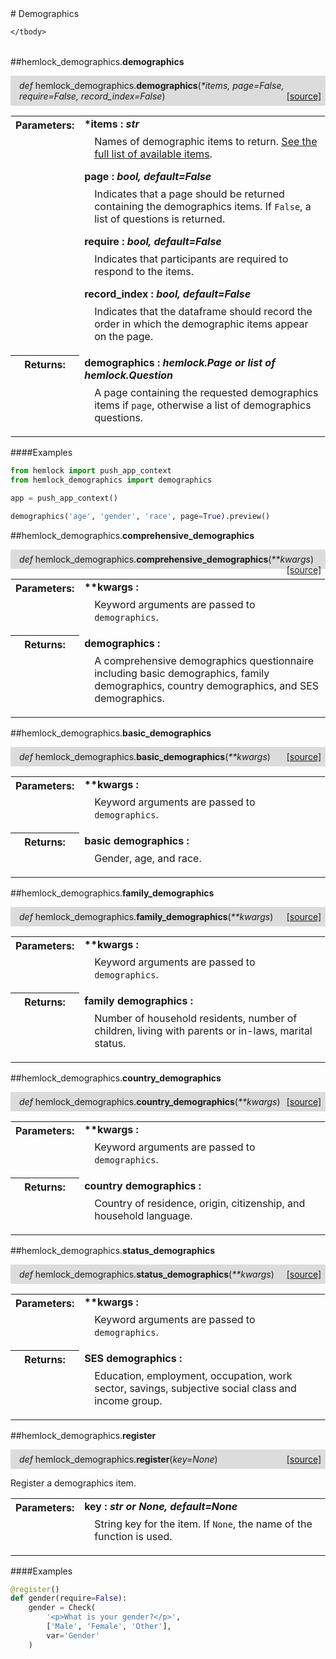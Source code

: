 <script src="https://cdn.mathjax.org/mathjax/latest/MathJax.js?config=TeX-AMS-MML_HTMLorMML" type="text/javascript"></script>

<link rel="stylesheet" href="https://assets.readthedocs.org/static/css/readthedocs-doc-embed.css" type="text/css" />

<style>
    a.src-href {
        float: right;
    }
    p.attr {
        margin-top: 0.5em;
        margin-left: 1em;
    }
    p.func-header {
        background-color: gainsboro;
        border-radius: 0.1em;
        padding: 0.5em;
        padding-left: 1em;
    }
    table.field-table {
        border-radius: 0.1em
    }
</style># Demographics

<table class="docutils field-list field-table" frame="void" rules="none">
    <col class="field-name" />
    <col class="field-body" />
    <tbody valign="top">
        
    </tbody>
</table>



##hemlock_demographics.**demographics**

<p class="func-header">
    <i>def</i> hemlock_demographics.<b>demographics</b>(<i>*items, page=False, require=False, record_index=False</i>) <a class="src-href" target="_blank" href="https://github.com/dsbowen/hemlock-demographics/blob/master/hemlock_demographics/__init__.py#L18">[source]</a>
</p>



<table class="docutils field-list field-table" frame="void" rules="none">
    <col class="field-name" />
    <col class="field-body" />
    <tbody valign="top">
        <tr class="field">
    <th class="field-name"><b>Parameters:</b></td>
    <td class="field-body" width="100%"><b>*items : <i>str</i></b>
<p class="attr">
    Names of demographic items to return. <a href="items.md">See the full list of available items</a>.
</p>
<b>page : <i>bool, default=False</i></b>
<p class="attr">
    Indicates that a page should be returned containing the demographics items. If <code>False</code>, a list of questions is returned.
</p>
<b>require : <i>bool, default=False</i></b>
<p class="attr">
    Indicates that participants are required to respond to the items.
</p>
<b>record_index : <i>bool, default=False</i></b>
<p class="attr">
    Indicates that the dataframe should record the order in which the demographic items appear on the page.
</p></td>
</tr>
<tr class="field">
    <th class="field-name"><b>Returns:</b></td>
    <td class="field-body" width="100%"><b>demographics : <i>hemlock.Page or list of hemlock.Question</i></b>
<p class="attr">
    A page containing the requested demographics items if <code>page</code>, otherwise a list of demographics questions.
</p></td>
</tr>
    </tbody>
</table>

####Examples

```python
from hemlock import push_app_context
from hemlock_demographics import demographics

app = push_app_context()

demographics('age', 'gender', 'race', page=True).preview()
```

##hemlock_demographics.**comprehensive_demographics**

<p class="func-header">
    <i>def</i> hemlock_demographics.<b>comprehensive_demographics</b>(<i>**kwargs</i>) <a class="src-href" target="_blank" href="https://github.com/dsbowen/hemlock-demographics/blob/master/hemlock_demographics/__init__.py#L82">[source]</a>
</p>



<table class="docutils field-list field-table" frame="void" rules="none">
    <col class="field-name" />
    <col class="field-body" />
    <tbody valign="top">
        <tr class="field">
    <th class="field-name"><b>Parameters:</b></td>
    <td class="field-body" width="100%"><b>**kwargs : <i></i></b>
<p class="attr">
    Keyword arguments are passed to <code>demographics</code>.
</p></td>
</tr>
<tr class="field">
    <th class="field-name"><b>Returns:</b></td>
    <td class="field-body" width="100%"><b>demographics : <i></i></b>
<p class="attr">
    A comprehensive demographics questionnaire including basic demographics, family demographics, country demographics, and SES demographics.
</p></td>
</tr>
    </tbody>
</table>



##hemlock_demographics.**basic_demographics**

<p class="func-header">
    <i>def</i> hemlock_demographics.<b>basic_demographics</b>(<i>**kwargs</i>) <a class="src-href" target="_blank" href="https://github.com/dsbowen/hemlock-demographics/blob/master/hemlock_demographics/__init__.py#L118">[source]</a>
</p>



<table class="docutils field-list field-table" frame="void" rules="none">
    <col class="field-name" />
    <col class="field-body" />
    <tbody valign="top">
        <tr class="field">
    <th class="field-name"><b>Parameters:</b></td>
    <td class="field-body" width="100%"><b>**kwargs : <i></i></b>
<p class="attr">
    Keyword arguments are passed to <code>demographics</code>.
</p></td>
</tr>
<tr class="field">
    <th class="field-name"><b>Returns:</b></td>
    <td class="field-body" width="100%"><b>basic demographics : <i></i></b>
<p class="attr">
    Gender, age, and race.
</p></td>
</tr>
    </tbody>
</table>



##hemlock_demographics.**family_demographics**

<p class="func-header">
    <i>def</i> hemlock_demographics.<b>family_demographics</b>(<i>**kwargs</i>) <a class="src-href" target="_blank" href="https://github.com/dsbowen/hemlock-demographics/blob/master/hemlock_demographics/__init__.py#L132">[source]</a>
</p>



<table class="docutils field-list field-table" frame="void" rules="none">
    <col class="field-name" />
    <col class="field-body" />
    <tbody valign="top">
        <tr class="field">
    <th class="field-name"><b>Parameters:</b></td>
    <td class="field-body" width="100%"><b>**kwargs : <i></i></b>
<p class="attr">
    Keyword arguments are passed to <code>demographics</code>.
</p></td>
</tr>
<tr class="field">
    <th class="field-name"><b>Returns:</b></td>
    <td class="field-body" width="100%"><b>family demographics : <i></i></b>
<p class="attr">
    Number of household residents, number of children, living with parents or in-laws, marital status.
</p></td>
</tr>
    </tbody>
</table>



##hemlock_demographics.**country_demographics**

<p class="func-header">
    <i>def</i> hemlock_demographics.<b>country_demographics</b>(<i>**kwargs</i>) <a class="src-href" target="_blank" href="https://github.com/dsbowen/hemlock-demographics/blob/master/hemlock_demographics/__init__.py#L153">[source]</a>
</p>



<table class="docutils field-list field-table" frame="void" rules="none">
    <col class="field-name" />
    <col class="field-body" />
    <tbody valign="top">
        <tr class="field">
    <th class="field-name"><b>Parameters:</b></td>
    <td class="field-body" width="100%"><b>**kwargs : <i></i></b>
<p class="attr">
    Keyword arguments are passed to <code>demographics</code>.
</p></td>
</tr>
<tr class="field">
    <th class="field-name"><b>Returns:</b></td>
    <td class="field-body" width="100%"><b>country demographics : <i></i></b>
<p class="attr">
    Country of residence, origin, citizenship, and household language.
</p></td>
</tr>
    </tbody>
</table>



##hemlock_demographics.**status_demographics**

<p class="func-header">
    <i>def</i> hemlock_demographics.<b>status_demographics</b>(<i>**kwargs</i>) <a class="src-href" target="_blank" href="https://github.com/dsbowen/hemlock-demographics/blob/master/hemlock_demographics/__init__.py#L167">[source]</a>
</p>



<table class="docutils field-list field-table" frame="void" rules="none">
    <col class="field-name" />
    <col class="field-body" />
    <tbody valign="top">
        <tr class="field">
    <th class="field-name"><b>Parameters:</b></td>
    <td class="field-body" width="100%"><b>**kwargs : <i></i></b>
<p class="attr">
    Keyword arguments are passed to <code>demographics</code>.
</p></td>
</tr>
<tr class="field">
    <th class="field-name"><b>Returns:</b></td>
    <td class="field-body" width="100%"><b>SES demographics : <i></i></b>
<p class="attr">
    Education, employment, occupation, work sector, savings, subjective social class and income group.
</p></td>
</tr>
    </tbody>
</table>



##hemlock_demographics.**register**

<p class="func-header">
    <i>def</i> hemlock_demographics.<b>register</b>(<i>key=None</i>) <a class="src-href" target="_blank" href="https://github.com/dsbowen/hemlock-demographics/blob/master/hemlock_demographics/__init__.py#L194">[source]</a>
</p>

Register a demographics item.

<table class="docutils field-list field-table" frame="void" rules="none">
    <col class="field-name" />
    <col class="field-body" />
    <tbody valign="top">
        <tr class="field">
    <th class="field-name"><b>Parameters:</b></td>
    <td class="field-body" width="100%"><b>key : <i>str or None, default=None</i></b>
<p class="attr">
    String key for the item. If <code>None</code>, the name of the function is used.
</p></td>
</tr>
    </tbody>
</table>

####Examples

```python
@register()
def gender(require=False):
    gender = Check(
        '<p>What is your gender?</p>',
        ['Male', 'Female', 'Other'],
        var='Gender'
    )
```